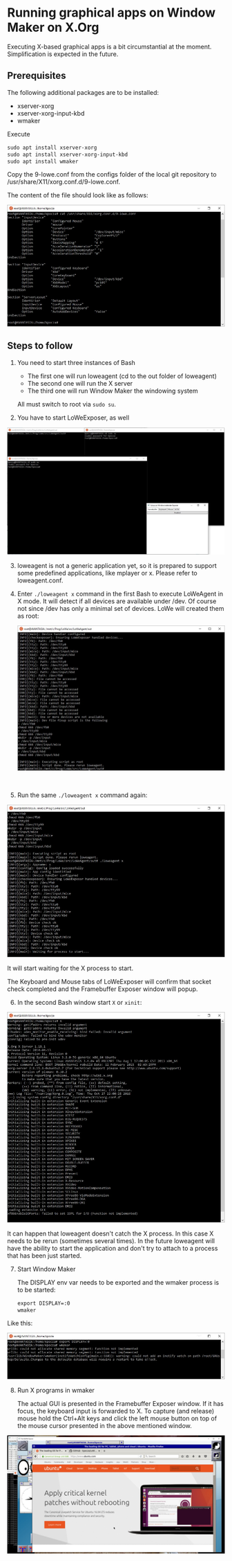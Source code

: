 # Running graphical apps on Window Maker on X.Org

Executing X-based graphical apps is a bit circumstantial at the moment. Simplification is expected in the future.

## Prerequisites

The following additional packages are to be installed:

- xserver-xorg
- xserver-xorg-input-kbd
- wmaker

Execute

```
sudo apt install xserver-xorg
sudo apt install xserver-xorg-input-kbd
sudo apt install wmaker
```

Copy the 9-lowe.conf from the configs folder of the local git repository to /usr/share/X11/xorg.conf.d/9-lowe.conf.

The content of the file should look like as follows:

![xorgconfig](img/x/01_config.jpg "X.Org config")

## Steps to follow

1. You need to start three instances of Bash
   - The first one will run loweagent (cd to the out folder of loweagent)
   - The second one will run the X server
   - The third one will run Window Maker the windowing system

   All must switch to root via ```sudo su```.
2. You have to start LoWeExposer, as well

![whatweneed](img/x/02_whatweneed.jpg "Starting needed programs")

3. loweagent is not a generic application yet, so it is prepared to support some predefined applications, like mplayer or x. Please refer to loweagent.conf.

4. Enter ```./loweagent x``` command in the first Bash to execute LoWeAgent in X mode. It will detect if all devices are available under /dev. Of course not since /dev has only a minimal set of devices. LoWe will created them as root:

   ![Creating devices](img/x/03_credevs.jpg "Creating devices")

   ​

5. Run the same ```./loweagent x``` command again:

![Start listening](img/x/04_runagain.jpg "Start listening")

It will start waiting for the X process to start.

The Keyboard and Mouse tabs of LoWeExposer will confirm that socket check completed and the Framebuffer Exposer window will popup.

6. In the second Bash window start ```X```  or ```xinit```:

![X.Org running](img/x/05_startx.jpg "X.Org running")

It can happen that loweagent doesn't catch the X process. In this case X needs to be rerun (sometimes several times). In the future loweagent will have the ability to start the application and don't try to attach to a process that has been just started.

7. Start Window Maker

   The DISPLAY env var needs to be exported and the wmaker process is to be started:

   ```
   export DISPLAY=:0
   wmaker
   ```

Like this:

![start wmaker](img/x/06_startwmaker.jpg "Starting Window Maker")

8. Run X programs in wmaker

   The actual GUI is presented in the Framebuffer Exposer window. If it has focus, the keyboard input is forwarded to X. To capture (and release) mouse hold the Ctrl+Alt keys and click the left mouse button on top of the mouse cursor presented in the above mentioned window.

![run progs](img/x/07_wmakerrunning.jpg "Run graphical apps")